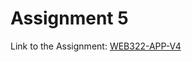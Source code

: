 # Assignment 5

Link to the Assignment: [WEB322-APP-V4](https://github.com/NishitShah18/web322-app-v4)
